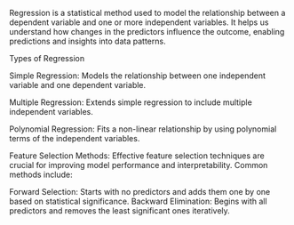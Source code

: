 Regression is a statistical method used to model the relationship between a dependent variable and one or more independent variables.
It helps us understand how changes in the predictors influence the outcome, enabling predictions and insights into data patterns.

Types of Regression

Simple Regression: Models the relationship between one independent variable and one dependent variable.

Multiple Regression: Extends simple regression to include multiple independent variables.

Polynomial Regression: Fits a non-linear relationship by using polynomial terms of the independent variables.

Feature Selection Methods:
Effective feature selection techniques are crucial for improving model performance and interpretability.
Common methods include:

Forward Selection: Starts with no predictors and adds them one by one based on statistical significance.
Backward Elimination: Begins with all predictors and removes the least significant ones iteratively.
